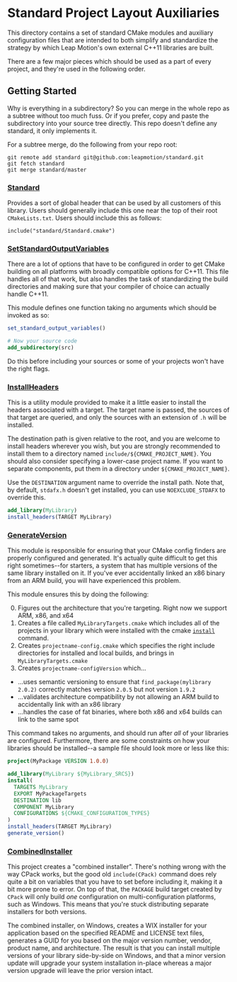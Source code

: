 Standard Project Layout Auxiliaries
===

This directory contains a set of standard CMake modules and auxiliary configuration files that are intended to both simplify and standardize the strategy by which Leap Motion's own external C++11 libraries are built.

There are a few major pieces which should be used as a part of every project, and they're used in the following order.

## Getting Started

Why is everything in a subdirectory?  So you can merge in the whole repo as a subtree without too much fuss.  Or if you prefer, copy and paste the subdirectory into your source tree directly.  This repo doesn't define any standard, it only implements it.

For a subtree merge, do the following from your repo root:

```
git remote add standard git@github.com:leapmotion/standard.git
git fetch standard
git merge standard/master
```

### [Standard](Standard.cmake)

Provides a sort of global header that can be used by all customers of this library.  Users should generally include this one near the top of their root `CMakeLists.txt`.  Users should include this as follows:

```
include("standard/Standard.cmake")
```

### [SetStandardOutputVariables](SetStandardOutputVariables.cmake)

There are a lot of options that have to be configured in order to get CMake building on all platforms with broadly compatible options for C++11.  This file handles all of that work, but also handles the task of standardizing the build directories and making sure that your compiler of choice can actually handle C++11.

This module defines one function taking no arguments which should be invoked as so:

```CMake
set_standard_output_variables()

# Now your source code
add_subdirectory(src)
```

Do this before including your sources or some of your projects won't have the right flags.

### [InstallHeaders](InstallHeaders.cmake)
This is a utility module provided to make it a little easier to install the headers associated with a target.  The target name is passed, the sources of that target are queried, and only the sources with an extension of `.h` will be installed.

The destination path is given relative to the root, and you are welcome to install headers wherever you wish, but you are strongly recommended to install them to a directory named `include/${CMAKE_PROJECT_NAME}`.  You should also consider specifying a lower-case project name.  If you want to separate components, put them in a directory under `${CMAKE_PROJECT_NAME}`.

Use the `DESTINATION` argument name to override the install path.  Note that, by default, `stdafx.h` doesn't get installed, you can use `NOEXCLUDE_STDAFX` to override this.

```CMake
add_library(MyLibrary)
install_headers(TARGET MyLibrary)
```

### [GenerateVersion](GenerateVersion.cmake)

This module is responsible for ensuring that your CMake config finders are properly configured and generated.  It's actually quite difficult to get this right sometimes--for starters, a system that has multiple versions of the same library installed on it.  If you've ever accidentally linked an x86 binary from an ARM build, you will have experienced this problem.

This module ensures this by doing the following:

0. Figures out the architecture that you're targeting.  Right now we support ARM, x86, and x64
0. Creates a file called `MyLibraryTargets.cmake` which includes all of the projects in your library which were installed with the cmake [`install`](https://cmake.org/cmake/help/v3.5/command/install.html) command.
0. Creates `projectname-config.cmake` which specifies the right include directories for installed and local builds, and brings in `MyLibraryTargets.cmake`
0. Creates `projectname-configVersion` which... 
  * ...uses semantic versioning to ensure that `find_package(mylibrary 2.0.2)` correctly matches version `2.0.5` but not version `1.9.2` 
  * ...validates architecture compatibility by not allowing an ARM build to accidentally link with an x86 library
  * ...handles the case of fat binaries, where both x86 and x64 builds can link to the same spot

This command takes no arguments, and should run after _all_ of your libraries are configured.  Furthermore, there are some constraints on how your libraries should be installed--a sample file should look more or less like this:

```CMake
project(MyPackage VERSION 1.0.0)

add_library(MyLibrary ${MyLibrary_SRCS})
install(
  TARGETS MyLibrary
  EXPORT MyPackageTargets
  DESTINATION lib
  COMPONENT MyLibrary
  CONFIGURATIONS ${CMAKE_CONFIGURATION_TYPES}
)
install_headers(TARGET MyLibrary)
generate_version()  
```

### [CombinedInstaller](CombinedInstaller.cmake)

This project creates a "combined installer".  There's nothing wrong with the way CPack works, but the good old `include(CPack)` command does rely quite a bit on variables that you have to set before including it, making it a bit more prone to error.  On top of that, the `PACKAGE` build target created by `CPack` will only build _one_ configuration on multi-configuration platforms, such as Windows.  This means that you're stuck distributing separate installers for both versions.

The combined installer, on Windows, creates a WIX installer for your application based on the specified README and LICENSE text files, generates a GUID for you based on the major version number, vendor, product name, and architecture.  The result is that you can install multiple versions of your library side-by-side on Windows, and that a minor version update will upgrade your system installation in-place whereas a major version upgrade will leave the prior version intact.

